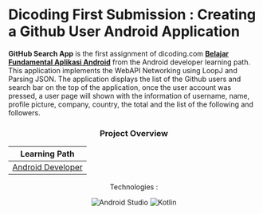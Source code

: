 # Dicoding First Submission : Creating a Github User Android Application
**GitHub Search App** is the first assignment of dicoding.com [**Belajar Fundamental Aplikasi Android**](https://www.dicoding.com/academies/14) from the Android developer learning path. This application implements the WebAPI Networking using LoopJ and Parsing JSON. The application displays the list of the Github users and search bar on the top of the application, once the user account was pressed, a user page will shown with the information of username, name, profile picture, company, country, the total and the list of the following and followers.

<div align="center">

<h3>Project Overview</h3>
  
| Learning Path           | 
| ------------------------| 
| [Android Developer](https://www.dicoding.com/learningpaths/7)|
<p>Technologies :</p>
<p align="center">
<img src="https://img.shields.io/badge/Android%20Studio-3DDC84?style=for-the-badge&logo=android-studio&logoColor=white" alt="Android Studio"/>
<img src="https://img.shields.io/badge/Kotlin-0095D5?style=for-the-badge&logo=kotlin&logoColor=white" alt="Kotlin"/>
</p>
</div>
